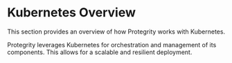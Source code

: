 # Kubernetes Overview

This section provides an overview of how Protegrity works with Kubernetes.

Protegrity leverages Kubernetes for orchestration and management of its components. This allows for a scalable and resilient deployment.
